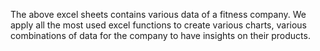 The above excel sheets contains various data of a fitness company.
We apply all the most used excel functions to create various charts, various combinations of data for the company to have insights on their products.

